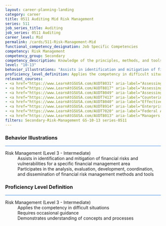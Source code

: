```yaml
---
layout: career-planning-landing
category: career
title: 0511 Auditing Mid Risk Management
series: 511
job_series_title: Auditing
job_series: 0511 Auditing
career_level: Mid
permalink: /cards/511-Risk-Management-Mid
functional_competency_designation: Job Specific Competencies
competency: Risk Management
competency_group: Secondary
competency_description: Knowledge of the principles, methods, and tools used for risk assessment and mitigation, including identification of opportunities and assessment of failures and their consequences.
level: "10-13"
behavior_illustrations: "Assists in identification and mitigation of financial risks and vulnerabilities for a specific financial management area ? Participates in the analysis, evaluation, development, coordination, and dissemination of financial risk management methods and tools"
proficiency_level_definition: Applies the competency in difficult situations ? Requires occasional guidance ? Demonstrates understanding of concepts and processes
relevant_courses: 
- <a href="https://www.LearnAtGSUSA.com/AUDT8031" aria-label="Assessing Controls in Performance Audits (AUDT8021), GSU - https://www.LearnAtGSUSA.com/AUDT8031">Assessing Controls in Performance Audits (AUDT8021), GSU</a>
- <a href="https://www.LearnAtGSUSA.com/AUDT8817" aria-label="Assessing Financial Related Activities and Controls (AUDT8811), GSU - https://www.LearnAtGSUSA.com/AUDT8817">Assessing Financial Related Activities and Controls (AUDT8811), GSU</a>
- <a href="https://www.LearnAtGSUSA.com/AUDT8049" aria-label="Assessing the Reliability of Computer Processed Data (AUDT8043), GSU - https://www.LearnAtGSUSA.com/AUDT8049">Assessing the Reliability of Computer Processed Data (AUDT8043), GSU</a>
- <a href="https://www.LearnAtGSUSA.com/AUDT7413" aria-label="Counterintelligence for Information Security Assessment and Protection (AUDT7200), GSU - https://www.LearnAtGSUSA.com/AUDT7413">Counterintelligence for Information Security Assessment and Protection (AUDT7200), GSU</a>
- <a href="https://www.LearnAtGSUSA.com/AUDT8040" aria-label="Effective Audit Resolution, Follow-up and Implementation (AUDT8034), GSU - https://www.LearnAtGSUSA.com/AUDT8040">Effective Audit Resolution, Follow-up and Implementation (AUDT8034), GSU</a>
- <a href="https://www.LearnAtGSUSA.com/AUDT8914" aria-label="Enterprise Risk Management&#58; Executive Seminar (AUDT8912), GSU - https://www.LearnAtGSUSA.com/AUDT8914">Enterprise Risk Management&#58; Executive Seminar (AUDT8912), GSU</a>
- <a href="https://www.LearnAtGSUSA.com/AUDT7020" aria-label="Federal Appropriations Law for Auditors (AUDT7010), GSU - https://www.LearnAtGSUSA.com/AUDT7020">Federal Appropriations Law for Auditors (AUDT7010), GSU</a>
- <a href="https://www.LearnAtGSUSA.com/AUDT8013" aria-label="Managers and Auditors Roles in Assessing Internal Controls (AUDT8003), GSU - https://www.LearnAtGSUSA.com/AUDT8013">Managers and Auditors Roles in Assessing Internal Controls (AUDT8003), GSU</a>
filters: Secondary-Risk-Management GS-10-13 series-0511
---
```


<div class="desktop:grid-col-6 margin-y-3">
  <div class="border-top-2 bg-white padding-3 shadow-5 height-full members-hover border-1px button-border border-top-blue radius-lg card-text-color">
    <h3>Behavior Illustrations</h3>
    <hr style="background-color: #1b74e0 !important;"/>
    <dl class="text-base card-content-color"><dt>Risk Management (Level 3 - Intermediate)</dt><dd>Assists in identification and mitigation of financial risks and vulnerabilities for a specific financial management area </dd><dd> Participates in the analysis, evaluation, development, coordination, and dissemination of financial risk management methods and tools</dd></dl>
  </div>
</div>
<div class="desktop:grid-col-6 margin-y-3">
  <div class="border-top-2 bg-white padding-3 shadow-5 height-full members-hover border-1px button-border border-top-blue radius-lg card-text-color">
    <h3>Proficiency Level Definition</h3>
     <hr style="background-color: #1b74e0 !important;"/>
    <dl class="text-base card-content-color"><dt>Risk Management (Level 3 - Intermediate)</dt><dd>Applies the competency in difficult situations </dd><dd> Requires occasional guidance </dd><dd> Demonstrates understanding of concepts and processes</dd></dl>
  </div>
</div>